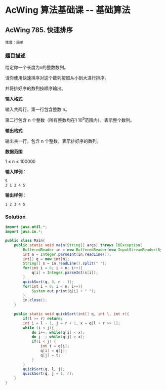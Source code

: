# AcWing 算法基础课 -- 基础算法

## AcWing 785. 快速排序 

`难度：简单`

### 题目描述

给定你一个长度为n的整数数列。

请你使用快速排序对这个数列按照从小到大进行排序。

并将排好序的数列按顺序输出。

**输入格式**

输入共两行，第一行包含整数 n。

第二行包含 n 个整数（所有整数均在$1~10^9$范围内），表示整个数列。

**输出格式**

输出共一行，包含 n 个整数，表示排好序的数列。

**数据范围**

1 ≤ n ≤ 100000

**输入样例**：

```
5
3 1 2 4 5
```

**输出样例**：

```
1 2 3 4 5
```

### Solution

```java 
import java.util.*;
import java.io.*;

public class Main{
    public static void main(String[] args) throws IOException{
        BufferedReader in = new BufferedReader(new InputStreamReader(System.in));
        int n = Integer.parseInt(in.readLine());
        int[] q = new int[n];
        String[] s = in.readLine().split(" ");
        for(int i = 0; i < n; i++){
            q[i] = Integer.parseInt(s[i]);
        }
        quickSort(q, 0, n - 1);
        for(int i = 0; i < n; i++){
            System.out.print(q[i] + " ");
        }
        in.close();
    }
    
    public static void quickSort(int[] q, int l, int r){
        if(l >= r) return; 
        int i = l - 1, j = r + 1, x = q[l + r >> 1];
        while (i < j){
            do i++; while(q[i] < x);
            do j--; while(q[j] > x);
            if(i < j) {
                int t = q[i];
                q[i] = q[j];
                q[j] = t;
            }
        }
        quickSort(q, l, j);
        quickSort(q, j + 1, r);
    }
}
```

